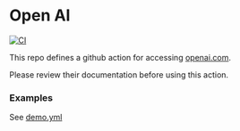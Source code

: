 # Open AI

[![CI](https://github.com/OR13/open-ai/actions/workflows/ci.yml/badge.svg)](https://github.com/OR13/open-ai/actions/workflows/ci.yml)

This repo defines a github action for accessing [openai.com](https://openai.com).

Please review their documentation before using this action.

### Examples

See [demo.yml](./.github/workflows/demo.yml)
